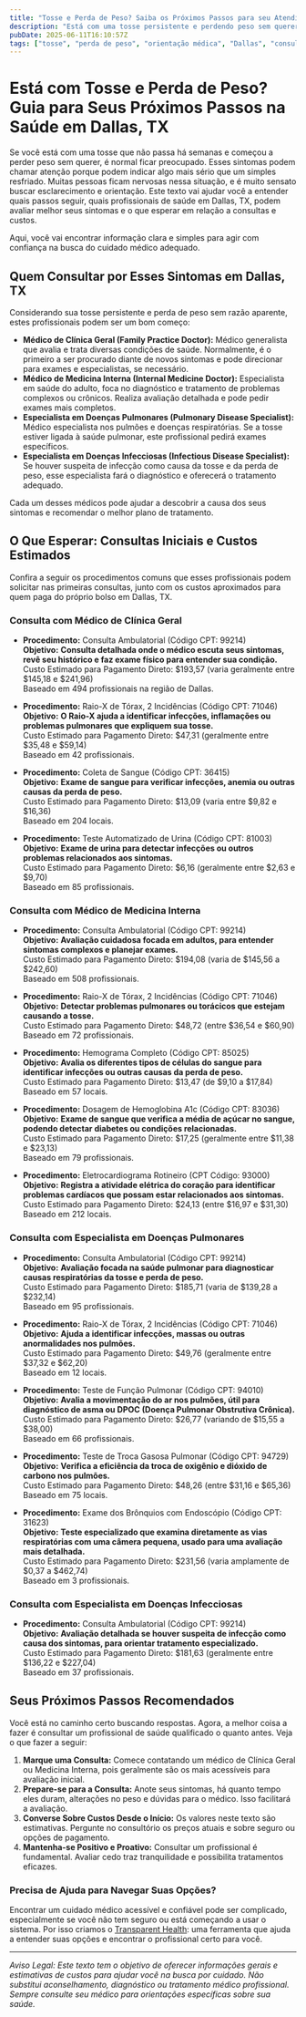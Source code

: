 ```yaml
---
title: "Tosse e Perda de Peso? Saiba os Próximos Passos para seu Atendimento Médico em Dallas, TX"
description: "Está com uma tosse persistente e perdendo peso sem querer? Entenda quem consultar e os custos esperados em Dallas para orientar sua próxima decisão de saúde."
pubDate: 2025-06-11T16:10:57Z
tags: ["tosse", "perda de peso", "orientação médica", "Dallas", "consultas médicas", "transparência de custos"]
---
```


# Está com Tosse e Perda de Peso? Guia para Seus Próximos Passos na Saúde em Dallas, TX

Se você está com uma tosse que não passa há semanas e começou a perder peso sem querer, é normal ficar preocupado. Esses sintomas podem chamar atenção porque podem indicar algo mais sério que um simples resfriado. Muitas pessoas ficam nervosas nessa situação, e é muito sensato buscar esclarecimento e orientação. Este texto vai ajudar você a entender quais passos seguir, quais profissionais de saúde em Dallas, TX, podem avaliar melhor seus sintomas e o que esperar em relação a consultas e custos.

Aqui, você vai encontrar informação clara e simples para agir com confiança na busca do cuidado médico adequado.

## Quem Consultar por Esses Sintomas em Dallas, TX

Considerando sua tosse persistente e perda de peso sem razão aparente, estes profissionais podem ser um bom começo:

- **Médico de Clínica Geral (Family Practice Doctor):** Médico generalista que avalia e trata diversas condições de saúde. Normalmente, é o primeiro a ser procurado diante de novos sintomas e pode direcionar para exames e especialistas, se necessário.
- **Médico de Medicina Interna (Internal Medicine Doctor):** Especialista em saúde do adulto, foca no diagnóstico e tratamento de problemas complexos ou crônicos. Realiza avaliação detalhada e pode pedir exames mais completos.
- **Especialista em Doenças Pulmonares (Pulmonary Disease Specialist):** Médico especialista nos pulmões e doenças respiratórias. Se a tosse estiver ligada à saúde pulmonar, este profissional pedirá exames específicos.
- **Especialista em Doenças Infecciosas (Infectious Disease Specialist):** Se houver suspeita de infecção como causa da tosse e da perda de peso, esse especialista fará o diagnóstico e oferecerá o tratamento adequado.

Cada um desses médicos pode ajudar a descobrir a causa dos seus sintomas e recomendar o melhor plano de tratamento.

## O Que Esperar: Consultas Iniciais e Custos Estimados

Confira a seguir os procedimentos comuns que esses profissionais podem solicitar nas primeiras consultas, junto com os custos aproximados para quem paga do próprio bolso em Dallas, TX.

### Consulta com Médico de Clínica Geral

- **Procedimento:** Consulta Ambulatorial (Código CPT: 99214)  
  **Objetivo:** **Consulta detalhada onde o médico escuta seus sintomas, revê seu histórico e faz exame físico para entender sua condição.**  
  Custo Estimado para Pagamento Direto: $193,57 (varia geralmente entre $145,18 e $241,96)  
  Baseado em 494 profissionais na região de Dallas.

- **Procedimento:** Raio-X de Tórax, 2 Incidências (Código CPT: 71046)  
  **Objetivo:** **O Raio-X ajuda a identificar infecções, inflamações ou problemas pulmonares que expliquem sua tosse.**  
  Custo Estimado para Pagamento Direto: $47,31 (geralmente entre $35,48 e $59,14)  
  Baseado em 42 profissionais.

- **Procedimento:** Coleta de Sangue (Código CPT: 36415)  
  **Objetivo:** **Exame de sangue para verificar infecções, anemia ou outras causas da perda de peso.**  
  Custo Estimado para Pagamento Direto: $13,09 (varia entre $9,82 e $16,36)  
  Baseado em 204 locais.

- **Procedimento:** Teste Automatizado de Urina (Código CPT: 81003)  
  **Objetivo:** **Exame de urina para detectar infecções ou outros problemas relacionados aos sintomas.**  
  Custo Estimado para Pagamento Direto: $6,16 (geralmente entre $2,63 e $9,70)  
  Baseado em 85 profissionais.

### Consulta com Médico de Medicina Interna

- **Procedimento:** Consulta Ambulatorial (Código CPT: 99214)  
  **Objetivo:** **Avaliação cuidadosa focada em adultos, para entender sintomas complexos e planejar exames.**  
  Custo Estimado para Pagamento Direto: $194,08 (varia de $145,56 a $242,60)  
  Baseado em 508 profissionais.

- **Procedimento:** Raio-X de Tórax, 2 Incidências (Código CPT: 71046)  
  **Objetivo:** **Detectar problemas pulmonares ou torácicos que estejam causando a tosse.**  
  Custo Estimado para Pagamento Direto: $48,72 (entre $36,54 e $60,90)  
  Baseado em 72 profissionais.

- **Procedimento:** Hemograma Completo (Código CPT: 85025)  
  **Objetivo:** **Avalia os diferentes tipos de células do sangue para identificar infecções ou outras causas da perda de peso.**  
  Custo Estimado para Pagamento Direto: $13,47 (de $9,10 a $17,84)  
  Baseado em 57 locais.

- **Procedimento:** Dosagem de Hemoglobina A1c (Código CPT: 83036)  
  **Objetivo:** **Exame de sangue que verifica a média de açúcar no sangue, podendo detectar diabetes ou condições relacionadas.**  
  Custo Estimado para Pagamento Direto: $17,25 (geralmente entre $11,38 e $23,13)  
  Baseado em 79 profissionais.

- **Procedimento:** Eletrocardiograma Rotineiro (CPT Código: 93000)  
  **Objetivo:** **Registra a atividade elétrica do coração para identificar problemas cardíacos que possam estar relacionados aos sintomas.**  
  Custo Estimado para Pagamento Direto: $24,13 (entre $16,97 e $31,30)  
  Baseado em 212 locais.

### Consulta com Especialista em Doenças Pulmonares

- **Procedimento:** Consulta Ambulatorial (Código CPT: 99214)  
  **Objetivo:** **Avaliação focada na saúde pulmonar para diagnosticar causas respiratórias da tosse e perda de peso.**  
  Custo Estimado para Pagamento Direto: $185,71 (varia de $139,28 a $232,14)  
  Baseado em 95 profissionais.

- **Procedimento:** Raio-X de Tórax, 2 Incidências (Código CPT: 71046)  
  **Objetivo:** **Ajuda a identificar infecções, massas ou outras anormalidades nos pulmões.**  
  Custo Estimado para Pagamento Direto: $49,76 (geralmente entre $37,32 e $62,20)  
  Baseado em 12 locais.

- **Procedimento:** Teste de Função Pulmonar (Código CPT: 94010)  
  **Objetivo:** **Avalia a movimentação do ar nos pulmões, útil para diagnóstico de asma ou DPOC (Doença Pulmonar Obstrutiva Crônica).**  
  Custo Estimado para Pagamento Direto: $26,77 (variando de $15,55 a $38,00)  
  Baseado em 66 profissionais.

- **Procedimento:** Teste de Troca Gasosa Pulmonar (Código CPT: 94729)  
  **Objetivo:** **Verifica a eficiência da troca de oxigênio e dióxido de carbono nos pulmões.**  
  Custo Estimado para Pagamento Direto: $48,26 (entre $31,16 e $65,36)  
  Baseado em 75 locais.

- **Procedimento:** Exame dos Brônquios com Endoscópio (Código CPT: 31623)  
  **Objetivo:** **Teste especializado que examina diretamente as vias respiratórias com uma câmera pequena, usado para uma avaliação mais detalhada.**  
  Custo Estimado para Pagamento Direto: $231,56 (varia amplamente de $0,37 a $462,74)  
  Baseado em 3 profissionais.

### Consulta com Especialista em Doenças Infecciosas

- **Procedimento:** Consulta Ambulatorial (Código CPT: 99214)  
  **Objetivo:** **Avaliação detalhada se houver suspeita de infecção como causa dos sintomas, para orientar tratamento especializado.**  
  Custo Estimado para Pagamento Direto: $181,63 (geralmente entre $136,22 e $227,04)  
  Baseado em 37 profissionais.

## Seus Próximos Passos Recomendados

Você está no caminho certo buscando respostas. Agora, a melhor coisa a fazer é consultar um profissional de saúde qualificado o quanto antes. Veja o que fazer a seguir:

1. **Marque uma Consulta:** Comece contatando um médico de Clínica Geral ou Medicina Interna, pois geralmente são os mais acessíveis para avaliação inicial.
2. **Prepare-se para a Consulta:** Anote seus sintomas, há quanto tempo eles duram, alterações no peso e dúvidas para o médico. Isso facilitará a avaliação.
3. **Converse Sobre Custos Desde o Início:** Os valores neste texto são estimativas. Pergunte no consultório os preços atuais e sobre seguro ou opções de pagamento.
4. **Mantenha-se Positivo e Proativo:** Consultar um profissional é fundamental. Avaliar cedo traz tranquilidade e possibilita tratamentos eficazes.

### Precisa de Ajuda para Navegar Suas Opções?

Encontrar um cuidado médico acessível e confiável pode ser complicado, especialmente se você não tem seguro ou está começando a usar o sistema. Por isso criamos o [Transparent Health](https://transparenthealth.ai): uma ferramenta que ajuda a entender suas opções e encontrar o profissional certo para você.

---

*Aviso Legal: Este texto tem o objetivo de oferecer informações gerais e estimativas de custos para ajudar você na busca por cuidado. Não substitui aconselhamento, diagnóstico ou tratamento médico profissional. Sempre consulte seu médico para orientações específicas sobre sua saúde.*